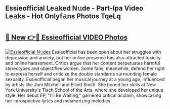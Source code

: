 ## Essieofficial Le𝚊ked N𝚞de - Part-Ipa Video Le𝚊ks - Hot Onlyf𝚊ns Photos TqeLq

# <h2><a href="http://ab99944.deff.icu/?id=Essieofficial">🔗 New 👉🔴 Essieofficial VIDEO Photos</a></h2>

[![Essieofficial N𝚞des](https://i.imgur.com/rIISA9y.gif)](http://ab99944.deff.icu/?id=Essieofficial)
Essieofficial has been open about her struggles with depression and anxiety, but her online presence has also attracted toxicity and online harassment. Critics argue that her content perpetuates harmful stereotypes and objectifies women. Some fans, meanwhile, defend her right to express herself and criticize the double standards surrounding female sexuality. Essieofficial began her musical journey at a young age, influenced by artists like Joni Mitchell and Elliott Smith. She honed her skills at New York University's Tisch School of the Arts, where she developed her unique style. Her debut EP, "I'll Be Waiting," garnered critical acclaim, showcasing her introspective lyrics and mesmerizing melodies.
